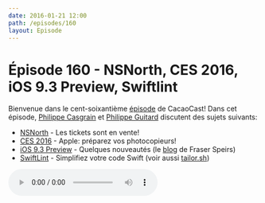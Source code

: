```yaml
---
date: 2016-01-21 12:00
path: /episodes/160
layout: Episode
---
```

# Épisode 160 - NSNorth, CES 2016, iOS 9.3 Preview, Swiftlint
<p>Bienvenue dans le cent-soixantième <a href="https://archive.org/download/cacaocast/cacaocast_160.mp3" title="CacaoCast Episode 160">épisode</a> de CacaoCast! Dans cet épisode, <a href="http://www.twitter.com/philippec" title="Philippe Casgrain sur Twitter">Philippe Casgrain</a> et <a href="http://www.twitter.com/philippeguitard" title="Philippe Guitard sur Twitter">Philippe Guitard</a> discutent des sujets suivants:</p>
<ul><li><a href="https://nsnorth.ca" title="NSNorth">NSNorth</a> - Les tickets sont en vente!</li>
<li><a href="http://www.razerzone.com/gaming-systems/razer-blade-stealth" title="CES 2016">CES 2016</a> - Apple: préparez vos photocopieurs!</li>
<li><a href="http://www.apple.com/ios/preview/" title="iOS 9.3 Preview">iOS 9.3 Preview</a> - Quelques nouveautés (le <a href="http://www.speirs.org" title="blog">blog</a> de Fraser Speirs)</li>
<li><a href="https://github.com/realm/SwiftLint" title="SwiftLint">SwiftLint</a> - Simplifiez votre code Swift (voir aussi <a href="https://tailor.sh" title="tailor.sh">tailor.sh</a>)</li>
</ul>
<p><audio controls><source src="https://archive.org/download/cacaocast/cacaocast_160.mp3" type="audio/mpeg"><source src="https://archive.org/download/cacaocast/cacaocast_160.mp3" type="audio/mp4">Votre navigateur ne supporte pas l'élément audio / Your browser does not support the audio element.</audio></p>
